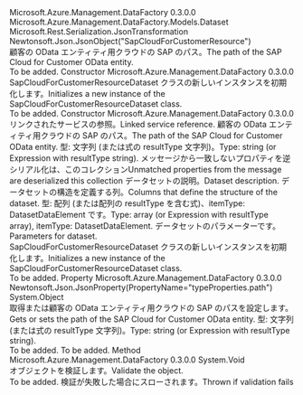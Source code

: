 <Type Name="SapCloudForCustomerResourceDataset" FullName="Microsoft.Azure.Management.DataFactory.Models.SapCloudForCustomerResourceDataset">
  <TypeSignature Language="C#" Value="public class SapCloudForCustomerResourceDataset : Microsoft.Azure.Management.DataFactory.Models.Dataset" />
  <TypeSignature Language="ILAsm" Value=".class public auto ansi beforefieldinit SapCloudForCustomerResourceDataset extends Microsoft.Azure.Management.DataFactory.Models.Dataset" />
  <TypeSignature Language="DocId" Value="T:Microsoft.Azure.Management.DataFactory.Models.SapCloudForCustomerResourceDataset" />
  <TypeSignature Language="VB.NET" Value="Public Class SapCloudForCustomerResourceDataset&#xA;Inherits Dataset" />
  <TypeSignature Language="F#" Value="type SapCloudForCustomerResourceDataset = class&#xA;    inherit Dataset" />
  <AssemblyInfo>
    <AssemblyName>Microsoft.Azure.Management.DataFactory</AssemblyName>
    <AssemblyVersion>0.3.0.0</AssemblyVersion>
  </AssemblyInfo>
  <Base>
    <BaseTypeName>Microsoft.Azure.Management.DataFactory.Models.Dataset</BaseTypeName>
  </Base>
  <Interfaces />
  <Attributes>
    <Attribute>
      <AttributeName>Microsoft.Rest.Serialization.JsonTransformation</AttributeName>
    </Attribute>
    <Attribute>
      <AttributeName>Newtonsoft.Json.JsonObject("SapCloudForCustomerResource")</AttributeName>
    </Attribute>
  </Attributes>
  <Docs>
    <summary>
            <span data-ttu-id="5bdc3-101">顧客の OData エンティティ用クラウドの SAP のパス。</span><span class="sxs-lookup"><span data-stu-id="5bdc3-101">The path of the SAP Cloud for Customer OData entity.</span></span>
            </summary>
    <remarks>To be added.</remarks>
  </Docs>
  <Members>
    <Member MemberName=".ctor">
      <MemberSignature Language="C#" Value="public SapCloudForCustomerResourceDataset ();" />
      <MemberSignature Language="ILAsm" Value=".method public hidebysig specialname rtspecialname instance void .ctor() cil managed" />
      <MemberSignature Language="DocId" Value="M:Microsoft.Azure.Management.DataFactory.Models.SapCloudForCustomerResourceDataset.#ctor" />
      <MemberSignature Language="VB.NET" Value="Public Sub New ()" />
      <MemberType>Constructor</MemberType>
      <AssemblyInfo>
        <AssemblyName>Microsoft.Azure.Management.DataFactory</AssemblyName>
        <AssemblyVersion>0.3.0.0</AssemblyVersion>
      </AssemblyInfo>
      <Parameters />
      <Docs>
        <summary>
            <span data-ttu-id="5bdc3-102">SapCloudForCustomerResourceDataset クラスの新しいインスタンスを初期化します。</span><span class="sxs-lookup"><span data-stu-id="5bdc3-102">Initializes a new instance of the SapCloudForCustomerResourceDataset class.</span></span>
            </summary>
        <remarks>To be added.</remarks>
      </Docs>
    </Member>
    <Member MemberName=".ctor">
      <MemberSignature Language="C#" Value="public SapCloudForCustomerResourceDataset (Microsoft.Azure.Management.DataFactory.Models.LinkedServiceReference linkedServiceName, object path, System.Collections.Generic.IDictionary&lt;string,object&gt; additionalProperties = null, string description = null, object structure = null, System.Collections.Generic.IDictionary&lt;string,Microsoft.Azure.Management.DataFactory.Models.ParameterSpecification&gt; parameters = null);" />
      <MemberSignature Language="ILAsm" Value=".method public hidebysig specialname rtspecialname instance void .ctor(class Microsoft.Azure.Management.DataFactory.Models.LinkedServiceReference linkedServiceName, object path, class System.Collections.Generic.IDictionary`2&lt;string, object&gt; additionalProperties, string description, object structure, class System.Collections.Generic.IDictionary`2&lt;string, class Microsoft.Azure.Management.DataFactory.Models.ParameterSpecification&gt; parameters) cil managed" />
      <MemberSignature Language="DocId" Value="M:Microsoft.Azure.Management.DataFactory.Models.SapCloudForCustomerResourceDataset.#ctor(Microsoft.Azure.Management.DataFactory.Models.LinkedServiceReference,System.Object,System.Collections.Generic.IDictionary{System.String,System.Object},System.String,System.Object,System.Collections.Generic.IDictionary{System.String,Microsoft.Azure.Management.DataFactory.Models.ParameterSpecification})" />
      <MemberSignature Language="VB.NET" Value="Public Sub New (linkedServiceName As LinkedServiceReference, path As Object, Optional additionalProperties As IDictionary(Of String, Object) = null, Optional description As String = null, Optional structure As Object = null, Optional parameters As IDictionary(Of String, ParameterSpecification) = null)" />
      <MemberSignature Language="F#" Value="new Microsoft.Azure.Management.DataFactory.Models.SapCloudForCustomerResourceDataset : Microsoft.Azure.Management.DataFactory.Models.LinkedServiceReference * obj * System.Collections.Generic.IDictionary&lt;string, obj&gt; * string * obj * System.Collections.Generic.IDictionary&lt;string, Microsoft.Azure.Management.DataFactory.Models.ParameterSpecification&gt; -&gt; Microsoft.Azure.Management.DataFactory.Models.SapCloudForCustomerResourceDataset" Usage="new Microsoft.Azure.Management.DataFactory.Models.SapCloudForCustomerResourceDataset (linkedServiceName, path, additionalProperties, description, structure, parameters)" />
      <MemberType>Constructor</MemberType>
      <AssemblyInfo>
        <AssemblyName>Microsoft.Azure.Management.DataFactory</AssemblyName>
        <AssemblyVersion>0.3.0.0</AssemblyVersion>
      </AssemblyInfo>
      <Parameters>
        <Parameter Name="linkedServiceName" Type="Microsoft.Azure.Management.DataFactory.Models.LinkedServiceReference" />
        <Parameter Name="path" Type="System.Object" />
        <Parameter Name="additionalProperties" Type="System.Collections.Generic.IDictionary&lt;System.String,System.Object&gt;" />
        <Parameter Name="description" Type="System.String" />
        <Parameter Name="structure" Type="System.Object" />
        <Parameter Name="parameters" Type="System.Collections.Generic.IDictionary&lt;System.String,Microsoft.Azure.Management.DataFactory.Models.ParameterSpecification&gt;" />
      </Parameters>
      <Docs>
        <param name="linkedServiceName"><span data-ttu-id="5bdc3-103">リンクされたサービスの参照。</span><span class="sxs-lookup"><span data-stu-id="5bdc3-103">Linked service reference.</span></span></param>
        <param name="path"><span data-ttu-id="5bdc3-104">顧客の OData エンティティ用クラウドの SAP のパス。</span><span class="sxs-lookup"><span data-stu-id="5bdc3-104">The path of the SAP Cloud for Customer OData entity.</span></span> <span data-ttu-id="5bdc3-105">型: 文字列 (または式の resultType 文字列)。</span><span class="sxs-lookup"><span data-stu-id="5bdc3-105">Type: string (or Expression with resultType string).</span></span></param>
        <param name="additionalProperties"><span data-ttu-id="5bdc3-106">メッセージから一致しないプロパティを逆シリアル化は、このコレクション</span><span class="sxs-lookup"><span data-stu-id="5bdc3-106">Unmatched properties from the message are deserialized this collection</span></span></param>
        <param name="description"><span data-ttu-id="5bdc3-107">データセットの説明。</span><span class="sxs-lookup"><span data-stu-id="5bdc3-107">Dataset description.</span></span></param>
        <param name="structure"><span data-ttu-id="5bdc3-108">データセットの構造を定義する列。</span><span class="sxs-lookup"><span data-stu-id="5bdc3-108">Columns that define the structure of the dataset.</span></span> <span data-ttu-id="5bdc3-109">型: 配列 (または配列の resultType を含む式)、itemType: DatasetDataElement です。</span><span class="sxs-lookup"><span data-stu-id="5bdc3-109">Type: array (or Expression with resultType array), itemType: DatasetDataElement.</span></span></param>
        <param name="parameters"><span data-ttu-id="5bdc3-110">データセットのパラメーターです。</span><span class="sxs-lookup"><span data-stu-id="5bdc3-110">Parameters for dataset.</span></span></param>
        <summary>
            <span data-ttu-id="5bdc3-111">SapCloudForCustomerResourceDataset クラスの新しいインスタンスを初期化します。</span><span class="sxs-lookup"><span data-stu-id="5bdc3-111">Initializes a new instance of the SapCloudForCustomerResourceDataset class.</span></span>
            </summary>
        <remarks>To be added.</remarks>
      </Docs>
    </Member>
    <Member MemberName="Path">
      <MemberSignature Language="C#" Value="public object Path { get; set; }" />
      <MemberSignature Language="ILAsm" Value=".property instance object Path" />
      <MemberSignature Language="DocId" Value="P:Microsoft.Azure.Management.DataFactory.Models.SapCloudForCustomerResourceDataset.Path" />
      <MemberSignature Language="VB.NET" Value="Public Property Path As Object" />
      <MemberSignature Language="F#" Value="member this.Path : obj with get, set" Usage="Microsoft.Azure.Management.DataFactory.Models.SapCloudForCustomerResourceDataset.Path" />
      <MemberType>Property</MemberType>
      <AssemblyInfo>
        <AssemblyName>Microsoft.Azure.Management.DataFactory</AssemblyName>
        <AssemblyVersion>0.3.0.0</AssemblyVersion>
      </AssemblyInfo>
      <Attributes>
        <Attribute>
          <AttributeName>Newtonsoft.Json.JsonProperty(PropertyName="typeProperties.path")</AttributeName>
        </Attribute>
      </Attributes>
      <ReturnValue>
        <ReturnType>System.Object</ReturnType>
      </ReturnValue>
      <Docs>
        <summary>
            <span data-ttu-id="5bdc3-112">取得または顧客の OData エンティティ用クラウドの SAP のパスを設定します。</span><span class="sxs-lookup"><span data-stu-id="5bdc3-112">Gets or sets the path of the SAP Cloud for Customer OData entity.</span></span>
            <span data-ttu-id="5bdc3-113">型: 文字列 (または式の resultType 文字列)。</span><span class="sxs-lookup"><span data-stu-id="5bdc3-113">Type: string (or Expression with resultType string).</span></span>
            </summary>
        <value>To be added.</value>
        <remarks>To be added.</remarks>
      </Docs>
    </Member>
    <Member MemberName="Validate">
      <MemberSignature Language="C#" Value="public override void Validate ();" />
      <MemberSignature Language="ILAsm" Value=".method public hidebysig virtual instance void Validate() cil managed" />
      <MemberSignature Language="DocId" Value="M:Microsoft.Azure.Management.DataFactory.Models.SapCloudForCustomerResourceDataset.Validate" />
      <MemberSignature Language="VB.NET" Value="Public Overrides Sub Validate ()" />
      <MemberSignature Language="F#" Value="override this.Validate : unit -&gt; unit" Usage="sapCloudForCustomerResourceDataset.Validate " />
      <MemberType>Method</MemberType>
      <AssemblyInfo>
        <AssemblyName>Microsoft.Azure.Management.DataFactory</AssemblyName>
        <AssemblyVersion>0.3.0.0</AssemblyVersion>
      </AssemblyInfo>
      <ReturnValue>
        <ReturnType>System.Void</ReturnType>
      </ReturnValue>
      <Parameters />
      <Docs>
        <summary>
            <span data-ttu-id="5bdc3-114">オブジェクトを検証します。</span><span class="sxs-lookup"><span data-stu-id="5bdc3-114">Validate the object.</span></span>
            </summary>
        <remarks>To be added.</remarks>
        <exception cref="T:Microsoft.Rest.ValidationException">
            <span data-ttu-id="5bdc3-115">検証が失敗した場合にスローされます。</span><span class="sxs-lookup"><span data-stu-id="5bdc3-115">Thrown if validation fails</span></span>
            </exception>
      </Docs>
    </Member>
  </Members>
</Type>